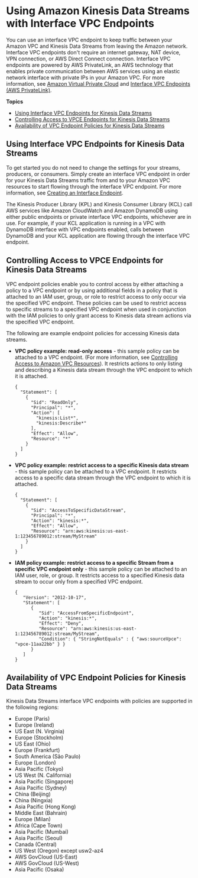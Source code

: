 # Using Amazon Kinesis Data Streams with Interface VPC Endpoints<a name="vpc"></a>

You can use an interface VPC endpoint to keep traffic between your Amazon VPC and Kinesis Data Streams from leaving the Amazon network\. Interface VPC endpoints don't require an internet gateway, NAT device, VPN connection, or AWS Direct Connect connection\. Interface VPC endpoints are powered by AWS PrivateLink, an AWS technology that enables private communication between AWS services using an elastic network interface with private IPs in your Amazon VPC\. For more information, see [Amazon Virtual Private Cloud](http://docs.aws.amazon.com/AmazonVPC/latest/UserGuide/VPC_Introduction.html) and [Interface VPC Endpoints \(AWS PrivateLink\)](https://docs.aws.amazon.com/vpc/latest/userguide/vpce-interface.html#create-interface-endpoint)\. 

**Topics**
+ [Using Interface VPC Endpoints for Kinesis Data Streams](#using-interface-vpc-endpoints)
+ [Controlling Access to VPCE Endpoints for Kinesis Data Streams](#interface-vpc-endpoints-policies)
+ [Availability of VPC Endpoint Policies for Kinesis Data Streams](#availability)

## Using Interface VPC Endpoints for Kinesis Data Streams<a name="using-interface-vpc-endpoints"></a>

To get started you do not need to change the settings for your streams, producers, or consumers\. Simply create an interface VPC endpoint in order for your Kinesis Data Streams traffic from and to your Amazon VPC resources to start flowing through the interface VPC endpoint\. For more information, see [Creating an Interface Endpoint](https://docs.aws.amazon.com/vpc/latest/userguide/vpce-interface.html#create-interface-endpoint)\.

The Kinesis Producer Library \(KPL\) and Kinesis Consumer Library \(KCL\) call AWS services like Amazon CloudWatch and Amazon DynamoDB using either public endpoints or private interface VPC endpoints, whichever are in use\. For example, if your KCL application is running in a VPC with DynamoDB interface with VPC endpoints enabled, calls between DynamoDB and your KCL application are flowing through the interface VPC endpoint\.

## Controlling Access to VPCE Endpoints for Kinesis Data Streams<a name="interface-vpc-endpoints-policies"></a>

VPC endpoint policies enable you to control access by either attaching a policy to a VPC endpoint or by using additional fields in a policy that is attached to an IAM user, group, or role to restrict access to only occur via the specified VPC endpoint\. These policies can be used to restrict access to specific streams to a specified VPC endpoint when used in conjunction with the IAM policies to only grant access to Kinesis data stream actions via the specified VPC endpoint\.

The following are example endpoint policies for accessing Kinesis data streams\.
+ **VPC policy example: read\-only access** \- this sample policy can be attached to a VPC endpoint\. \(For more information, see [Controlling Access to Amazon VPC Resources](https://docs.aws.amazon.com/vpc/latest/userguide/VPC_IAM.html)\)\. It restricts actions to only listing and describing a Kinesis data stream through the VPC endpoint to which it is attached\.

  ```
  {
    "Statement": [
      {
        "Sid": "ReadOnly",
        "Principal": "*",
        "Action": [
          "kinesis:List*",
          "kinesis:Describe*"
        ],
        "Effect": "Allow",
        "Resource": "*"
      }
    ]
  }
  ```
+ **VPC policy example: restrict access to a specific Kinesis data stream** \- this sample policy can be attached to a VPC endpoint\. It restricts access to a specific data stream through the VPC endpoint to which it is attached\.

  ```
  {
    "Statement": [
      {
        "Sid": "AccessToSpecificDataStream",
        "Principal": "*",
        "Action": "kinesis:*",
        "Effect": "Allow",
        "Resource": "arn:aws:kinesis:us-east-1:123456789012:stream/MyStream"
      }
    ]
  }
  ```
+ **IAM policy example: restrict access to a specific Stream from a specific VPC endpoint only** \- this sample policy can be attached to an IAM user, role, or group\. It restricts access to a specified Kinesis data stream to occur only from a specified VPC endpoint\.

  ```
  {
     "Version": "2012-10-17",
     "Statement": [
        {
           "Sid": "AccessFromSpecificEndpoint",
           "Action": "kinesis:*",
           "Effect": "Deny",
           "Resource": "arn:aws:kinesis:us-east-1:123456789012:stream/MyStream",
           "Condition": { "StringNotEquals" : { "aws:sourceVpce": "vpce-11aa22bb" } }
        }
     ]
  }
  ```

## Availability of VPC Endpoint Policies for Kinesis Data Streams<a name="availability"></a>

Kinesis Data Streams interface VPC endpoints with policies are supported in the following regions: 
+ Europe \(Paris\)
+ Europe \(Ireland\)
+ US East \(N\. Virginia\)
+ Europe \(Stockholm\)
+ US East \(Ohio\)
+ Europe \(Frankfurt\)
+ South America \(São Paulo\)
+ Europe \(London\)
+ Asia Pacific \(Tokyo\)
+ US West \(N\. California\)
+ Asia Pacific \(Singapore\)
+ Asia Pacific \(Sydney\)
+ China \(Beijing\)
+ China \(Ningxia\)
+ Asia Pacific \(Hong Kong\)
+ Middle East \(Bahrain\)
+ Europe \(Milan\)
+ Africa \(Cape Town\)
+ Asia Pacific \(Mumbai\)
+ Asia Pacific \(Seoul\)
+ Canada \(Central\)
+ US West \(Oregon\) except usw2\-az4
+ AWS GovCloud \(US\-East\)
+ AWS GovCloud \(US\-West\)
+ Asia Pacific \(Osaka\)